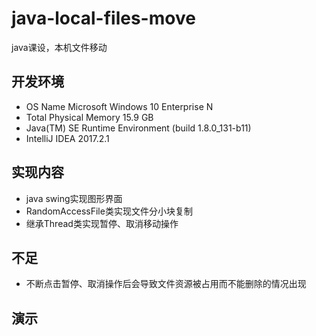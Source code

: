 # java-local-files-move
java课设，本机文件移动

## 开发环境
- OS Name	Microsoft Windows 10 Enterprise N
- Total Physical Memory	15.9 GB
- Java(TM) SE Runtime Environment (build 1.8.0_131-b11)
- IntelliJ IDEA 2017.2.1

## 实现内容
- java swing实现图形界面
- RandomAccessFile类实现文件分小块复制
- 继承Thread类实现暂停、取消移动操作

## 不足
- 不断点击暂停、取消操作后会导致文件资源被占用而不能删除的情况出现

## 演示
